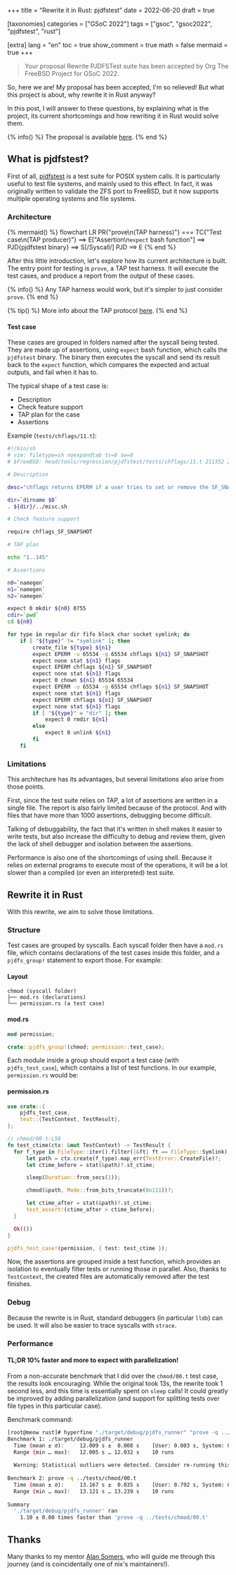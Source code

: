 +++
title = "Rewrite it in Rust: pjdfstest"
date = 2022-06-20
draft = true

[taxonomies]
categories = ["GSoC 2022"]
tags = ["gsoc", "gsoc2022", "pjdfstest", "rust"]

[extra]
lang = "en"
toc = true
show_comment = true
math = false
mermaid = true
+++

> Your proposal Rewrite PJDFSTest suite has been accepted by Org The FreeBSD Project for GSoC 2022.

So, here we are! My proposal has been accepted, I'm so relieved!
But what this project is about, why rewrite it in Rust anyway?

<!-- more -->

In this post, I will answer to these questions,
by explaining what is the project,
its current shortcomings and how rewriting it in Rust would solve them.

{% info() %}
The proposal is available [here](https://github.com/musikid/gsoc/).
{% end %}

## What is pjdfstest?

First of all, [pjdfstest](https://github.com/pjd/pjdfstest) is a test suite for POSIX system calls.
It is particularly useful to test file systems, and mainly used to this effect.
In fact, it was originally written to validate the ZFS port to FreeBSD,
but it now supports multiple operating systems and file systems.


### Architecture

{% mermaid() %}
flowchart LR
PR{"prove\n(TAP harness)"} === TC{"Test case\n(TAP producer)"} ==> E["Assertion\n`expect` bash function"] ==> PJD{pjdfstest binary} ==> S[/Syscall/]
PJD ==> E
{% end %}

After this little introduction, let's explore how its current architecture is built.
The entry point for testing is `prove`, a TAP test harness.
It will execute the test cases,
and produce a report from the output of these cases.

{% info() %}
Any TAP harness would work, but it's simpler to just consider `prove`.
{% end %}

{% tip() %}
More info about the TAP protocol [here](https://en.wikipedia.org/wiki/Test_Anything_Protocol).
{% end %}

#### Test case

These cases are grouped in folders named after the syscall being tested.
They are made up of assertions,
using `expect` bash function, which calls the `pjdfstest` binary. 
The binary then executes the syscall and send its result back to the `expect` function,
which compares the expected and actual outputs,
and fail when it has to.

The typical shape of a test case is:

- Description
- Check feature support
- TAP plan for the case
- Assertions

Example (`tests/chflags/11.t`):

```sh
#!/bin/sh
# vim: filetype=sh noexpandtab ts=8 sw=8
# $FreeBSD: head/tools/regression/pjdfstest/tests/chflags/11.t 211352 2010-08-15 21:24:17Z pjd $

# Description

desc="chflags returns EPERM if a user tries to set or remove the SF_SNAPSHOT flag"

dir=`dirname $0`
. ${dir}/../misc.sh

# Check feature support

require chflags_SF_SNAPSHOT

# TAP plan

echo "1..145"

# Assertions

n0=`namegen`
n1=`namegen`
n2=`namegen`

expect 0 mkdir ${n0} 0755
cdir=`pwd`
cd ${n0}

for type in regular dir fifo block char socket symlink; do
	if [ "${type}" != "symlink" ]; then
		create_file ${type} ${n1}
		expect EPERM -u 65534 -g 65534 chflags ${n1} SF_SNAPSHOT
		expect none stat ${n1} flags
		expect EPERM chflags ${n1} SF_SNAPSHOT
		expect none stat ${n1} flags
		expect 0 chown ${n1} 65534 65534
		expect EPERM -u 65534 -g 65534 chflags ${n1} SF_SNAPSHOT
		expect none stat ${n1} flags
		expect EPERM chflags ${n1} SF_SNAPSHOT
		expect none stat ${n1} flags
		if [ "${type}" = "dir" ]; then
			expect 0 rmdir ${n1}
		else
			expect 0 unlink ${n1}
		fi
	fi
```

### Limitations

This architecture has its advantages, but several limitations also arise from those points.

First, since the test suite relies on TAP,
a lot of assertions are written in a single file.
The report is also fairly limited because of the protocol.
And with files that have more than 1000 assertions, debugging become difficult.

Talking of debuggability, the fact that it's written in shell makes it easier to write tests, 
but also increase the difficulty to debug and review them, 
given the lack of shell debugger and isolation between the assertions.

Performance is also one of the shortcomings of using shell.
Because it relies on external programs to execute most of the operations,
it will be a lot slower than a compiled (or even an interpreted) test suite.

## Rewrite it in Rust

With this rewrite, we aim to solve those limitations.

### Structure

Test cases are grouped by syscalls.
Each syscall folder then have a `mod.rs` file, 
which contains declarations of the test cases inside this folder,
and a `pjdfs_group!` statement to export those.
For example:

#### Layout

```
chmod (syscall folder)
├── mod.rs (declarations)
└── permission.rs (a test case)
```

#### mod.rs

```rust
mod permission;

crate::pjdfs_group!(chmod; permission::test_case);
```

Each module inside a group should export a test case (with `pjdfs_test_case`),
which contains a list of test functions.
In our example, `permission.rs` would be:

#### permission.rs

```rust
use crate::{
    pjdfs_test_case,
    test::{TestContext, TestResult},
};

// chmod/00.t:L58
fn test_ctime(ctx: &mut TestContext) -> TestResult {
  for f_type in FileType::iter().filter(|&ft| ft == FileType::Symlink) {
      let path = ctx.create(f_type).map_err(TestError::CreateFile)?;
      let ctime_before = stat(&path)?.st_ctime;

      sleep(Duration::from_secs(1));

      chmod(&path, Mode::from_bits_truncate(0o111))?;

      let ctime_after = stat(&path)?.st_ctime;
      test_assert!(ctime_after > ctime_before);
  }

  Ok(())
}

pjdfs_test_case!(permission, { test: test_ctime });
```

Now, the assertions are grouped inside a test function,
which provides an isolation to eventually filter tests or running those in parallel.
Also, thanks to `TestContext`, the created files are automatically removed after the test finishes.

### Debug

Because the rewrite is in Rust, standard debuggers (in particular `lldb`) can be used.
It will also be easier to trace syscalls with `strace`.

### Performance

#### TL;DR 10% faster and more to expect with parallelization!

From a non-accurate benchmark that I did over the `chmod/00.t` test case,
the results look encouraging.
While the original took 13s, the rewrite took 1 second less, 
and this time is essentially spent on `sleep` calls!
It could greatly be improved by adding parallelization (and support for splitting tests over file types in this particular case).

Benchmark command:
```sh
[root@meow rust]# hyperfine "./target/debug/pjdfs_runner" "prove -q ../tests/chmod/00.t"
Benchmark 1: ./target/debug/pjdfs_runner
  Time (mean ± σ):     12.009 s ±  0.008 s    [User: 0.003 s, System: 0.002 s]
  Range (min … max):   12.005 s … 12.032 s    10 runs
 
  Warning: Statistical outliers were detected. Consider re-running this benchmark on a quiet PC without any interferences from other programs. It might help to use the '--warmup' or '--prepare' options.
 
Benchmark 2: prove -q ../tests/chmod/00.t
  Time (mean ± σ):     13.167 s ±  0.035 s    [User: 0.792 s, System: 0.507 s]
  Range (min … max):   13.121 s … 13.239 s    10 runs
 
Summary
  './target/debug/pjdfs_runner' ran
    1.10 ± 0.00 times faster than 'prove -q ../tests/chmod/00.t'
```

## Thanks

Many thanks to my mentor [Alan Somers](https://github.com/asomers), who will guide me through this journey (and is coincidentally one of nix's maintainers!).
